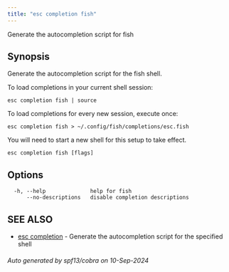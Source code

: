 ```yaml
---
title: "esc completion fish"
---
```




Generate the autocompletion script for fish

## Synopsis

Generate the autocompletion script for the fish shell.

To load completions in your current shell session:

	esc completion fish | source

To load completions for every new session, execute once:

	esc completion fish > ~/.config/fish/completions/esc.fish

You will need to start a new shell for this setup to take effect.


```
esc completion fish [flags]
```

## Options

```
  -h, --help              help for fish
      --no-descriptions   disable completion descriptions
```

## SEE ALSO

* [esc completion](/docs/esc-cli/commands/esc_completion/)	 - Generate the autocompletion script for the specified shell

###### Auto generated by spf13/cobra on 10-Sep-2024
